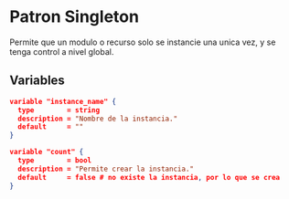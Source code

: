# Patron Singleton

Permite que un modulo o recurso solo se instancie una unica vez, y se tenga control a nivel global.

## Variables

```json
variable "instance_name" {
  type        = string
  description = "Nombre de la instancia."
  default     = ""
}
```

```json
variable "count" {
  type        = bool
  description = "Permite crear la instancia."
  default     = false # no existe la instancia, por lo que se crea
}
```


